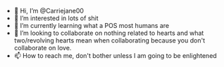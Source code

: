 - 👋 Hi, I’m @Carriejane00
- 👀 I’m interested in lots of shit
- 🌱 I’m currently learning what a POS most humans are
- 💞️ I’m looking to collaborate on nothing related to hearts and what two/revolving hearts mean when collaborating because you don't collaborate on love.  
- 📫 How to reach me, don't bother unless I am going to be enlightened

<!---
Carriejane00/Carriejane00 is a ✨ special ✨ repository because its `README.md` (this file) appears on your GitHub profile.
You can click the Preview link to take a look at your changes.
--->
